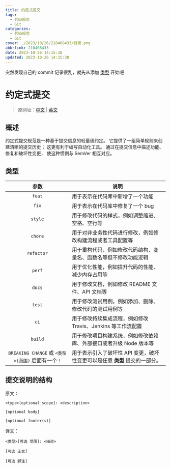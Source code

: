 ```yaml
---
title: 约定式提交
tags:
  - 代码规范
  - Git
categories:
  - 代码规范
  - Git
cover: ./2023/10/26/210468433/封面.png
abbrlink: 210468433
date: 2023-10-26 14:15:38
updated: 2023-10-26 14:15:38
---
```


突然发现自己的 commit 记录很乱，就先从添加 [类型](#类型) 开始吧

# 约定式提交
> 原网址：[中文](https://www.conventionalcommits.org/zh-hans/v1.0.0/) | [英文](https://www.conventionalcommits.org/) 

## 概述
约定式提交规范是一种基于提交信息的轻量级约定。 它提供了一组简单规则来创建清晰的提交历史； 这更有利于编写自动化工具。 通过在提交信息中描述功能、修复和破坏性变更， 使这种惯例与 SemVer 相互对应。

## 类型
|                        参数                        | 说明                                                                        |
| :------------------------------------------------: | --------------------------------------------------------------------------- |
|                       `feat`                       | 用于表示在代码库中新增了一个功能                                            |
|                       `fix`                        | 用于表示在代码库中修复了一个 bug                                            |
|                      `style`                       | 用于修改代码的样式，例如调整缩进、空格、空行等                              |
|                      `chore`                       | 用于对非业务性代码进行修改，例如修改构建流程或者工具配置等                  |
|                     `refactor`                     | 用于重构代码，例如修改代码结构、变量名、函数名等但不修改功能逻辑            |
|                       `perf`                       | 用于优化性能，例如提升代码的性能、减少内存占用等                            |
|                       `docs`                       | 用于修改文档，例如修改 README 文件、API 文档等                              |
|                       `test`                       | 用于修改测试用例，例如添加、删除、修改代码的测试用例等                      |
|                        `ci`                        | 用于修改持续集成流程，例如修改 Travis、Jenkins 等工作流配置                 |
|                      `build`                       | 用于修改项目构建系统，例如修改依赖库、外部接口或者升级 Node 版本等          |
| `BREAKING CHANGE` 或 `<类型>(范围)` 后面有一个 `!` | 用于表示引入了破坏性 API 变更，破坏性变更可以是任意 **类型** 提交的一部分。 |

## 提交说明的结构

原文：
```
<type>[optional scope]: <description>

[optional body]

[optional footer(s)]
```

译文：
```
<类型>[可选 范围]: <描述>

[可选 正文]

[可选 脚注]
```